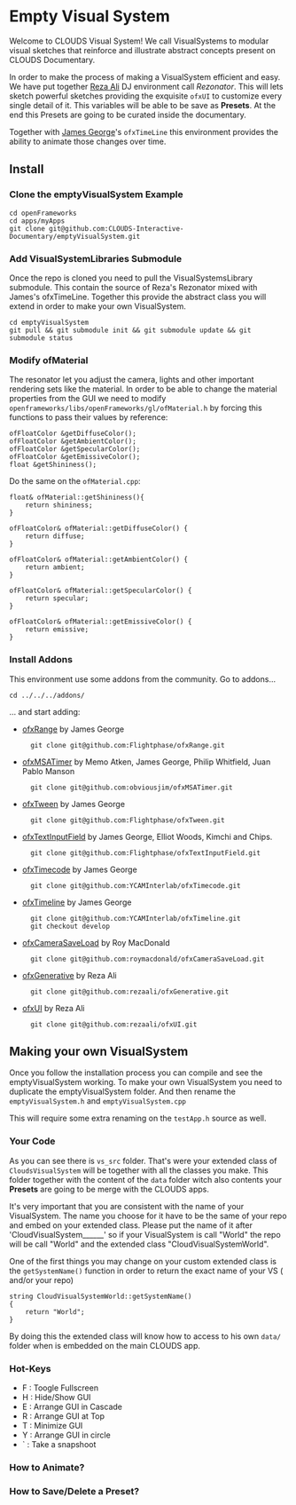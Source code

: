 # Empty Visual System 

Welcome to CLOUDS Visual System!
We call VisualSystems to modular visual sketches that reinforce and illustrate abstract concepts present on CLOUDS Documentary.

In order to make the process of making a VisualSystem efficient and easy. We have put together [Reza Ali](http://www.syedrezaali.com) DJ environment call *Rezonator*. This will lets sketch powerful sketches providing the exquisite `ofxUI` to customize every single detail of it. This variables will be able to be save as **Presets**. At the end this Presets are going to be curated inside the documentary.

Together with [James George](http://jamesgeorge.org/)'s `ofxTimeLine` this environment provides the ability to animate those changes over time.


## Install

### Clone the emptyVisualSystem Example

	cd openFrameworks
	cd apps/myApps
	git clone git@github.com:CLOUDS-Interactive-Documentary/emptyVisualSystem.git

### Add VisualSystemLibraries Submodule

Once the repo is cloned you need to pull the VisualSystemsLibrary submodule. This contain the source of Reza's Rezonator mixed with James's ofxTimeLine. Together this provide the abstract class you will extend in order to make your own VisualSystem.

	cd emptyVisualSystem	
	git pull && git submodule init && git submodule update && git submodule status

### Modify ofMaterial

The resonator let you adjust the camera, lights and other important rendering sets like the material. In order to be able to change the material properties from the GUI we need to modify `openframeworks/libs/openFrameworks/gl/ofMaterial.h` by forcing this functions to pass their values by reference:

	ofFloatColor &getDiffuseColor();
	ofFloatColor &getAmbientColor();
	ofFloatColor &getSpecularColor();
	ofFloatColor &getEmissiveColor();
	float &getShininess(); 
	
Do the same on the `ofMaterial.cpp`:

	float& ofMaterial::getShininess(){
		return shininess;
	}

	ofFloatColor& ofMaterial::getDiffuseColor() {
		return diffuse;
	}

	ofFloatColor& ofMaterial::getAmbientColor() {
		return ambient;
	}

	ofFloatColor& ofMaterial::getSpecularColor() {
		return specular;
	}

	ofFloatColor& ofMaterial::getEmissiveColor() {
		return emissive;
	}
	
### Install Addons

This environment use some addons from the community. Go to addons...

	cd ../../../addons/
	
…  and start adding:

* [ofxRange](https://github.com/Flightphase/ofxRange) by James George

		git clone git@github.com:Flightphase/ofxRange.git

* [ofxMSATimer](https://github.com/obviousjim/ofxMSATimer) by Memo Atken, James George, Philip Whitfield, Juan Pablo Manson

		git clone git@github.com:obviousjim/ofxMSATimer.git
		
* [ofxTween](https://github.com/Flightphase/ofxTween) by James George

		git clone git@github.com:Flightphase/ofxTween.git
		
* [ofxTextInputField](https://github.com/Flightphase/ofxTextInputField) by James George, Elliot Woods, Kimchi and Chips.

		git clone git@github.com:Flightphase/ofxTextInputField.git
		
* [ofxTimecode](https://github.com/YCAMInterlab/ofxTimecode) by James George

		git clone git@github.com:YCAMInterlab/ofxTimecode.git
		
* [ofxTimeline](https://github.com/YCAMInterlab/ofxTimeline) by James George

		git clone git@github.com:YCAMInterlab/ofxTimeline.git
		git checkout develop
		
* [ofxCameraSaveLoad](https://github.com/roymacdonald/ofxCameraSaveLoad) by Roy MacDonald

		git clone git@github.com:roymacdonald/ofxCameraSaveLoad.git
		
* [ofxGenerative](https://github.com/rezaali/ofxGenerative) by Reza Ali

		git clone git@github.com:rezaali/ofxGenerative.git
		
* [ofxUI](https://github.com/rezaali/ofxUI) by Reza Ali

		git clone git@github.com:rezaali/ofxUI.git
		
## Making your own VisualSystem

Once you follow the installation process you can compile and see the emptyVisualSystem working. To make your own VisualSystem you need to duplicate the emptyVisualSystem folder. And then rename the `emptyVisualSystem.h` and `emptyVisualSystem.cpp`

This will require some extra renaming on the `testApp.h` source as well. 

### Your Code 

As you can see there is `vs_src` folder. That's were your extended class of `CloudsVisualSystem` will be together with all the classes you make. This folder together with the content of the `data` folder witch also contents your **Presets** are going to be merge with the CLOUDS apps.

It's very important that you are consistent with the name of your VisualSystem. The name you choose for it have to be the same of your repo and embed on your extended class. Please put the name of it after 'CloudVisualSystem______' so if your VisualSystem is call "World" the repo will be call "World" and the extended class "CloudVisualSystemWorld".

One of the first things you may change on your custom extended class is the `getSystemName()` function in order to return the exact name of your VS ( and/or your repo)

	string CloudVisualSystemWorld::getSystemName()
	{
		return "World";
	}

By doing this the extended class will know how to access to his own `data/` folder when is embedded on the main CLOUDS app.
 
### Hot-Keys 

* F : Toogle Fullscreen
* H : Hide/Show GUI
* E : Arrange GUI in Cascade  
* R : Arrange GUI at Top
* T : Minimize GUI
* Y : Arrange GUI in circle
* ` : Take a snapshoot

### How to Animate?

### How to Save/Delete a Preset?


 






